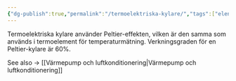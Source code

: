 ```yaml
---
{"dg-publish":true,"permalink":"/termoelektriska-kylare/","tags":["elenergiteknik"]}
---
```



Termoelektriska kylare använder Peltier-effekten, vilken är den samma som används i termoelement för temperaturmätning. Verkningsgraden för en Peltier-kylare är 60%.



See also -> [[Värmepump och luftkonditionering\|Värmepump och luftkonditionering]]